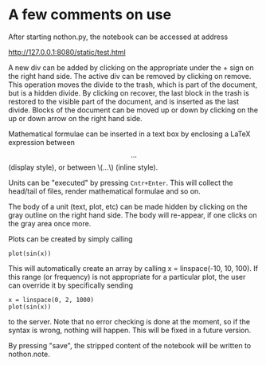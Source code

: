 A few comments on use
======

After starting nothon.py, the notebook can be accessed at address 

http://127.0.0.1:8080/static/test.html

A new div can be added by clicking on the appropriate under the + sign on the right hand side. 
The active div can be removed by clicking on remove. This operation moves the divide to the trash, 
which is part of the document, but is a hidden divide. By clicking on recover, the last block in the 
trash is restored to the visible part of the document, and is inserted as the last divide. Blocks of 
the document can be moved up or down by clicking on the up or down arrow on the right hand side. 

Mathematical formulae can be inserted in a text box by enclosing a LaTeX expression between 
$$...$$ (display style), or between \\(...\\) (inline style). 

Units can be "executed" by pressing `Cntr+Enter`. This will collect the head/tail of files, 
render mathematical formulae and so on. 

The body of a unit (text, plot, etc) can be made hidden by clicking on the gray outline 
on the right hand side. The body will re-appear, if one clicks on the gray area once more.

Plots can be created by simply calling 

	plot(sin(x))

This will automatically create an array by calling x = linspace(-10, 10, 100). If this range 
(or frequency) is not appropriate for a particular plot, the user can override it by specifically 
sending 

	x = linspace(0, 2, 1000)
	plot(sin(x))

to the server. Note that no error checking is done at the moment, so if the syntax is wrong, nothing 
will happen. This will be fixed in a future version. 

By pressing "save", the stripped content of the notebook will be written to nothon.note. 

